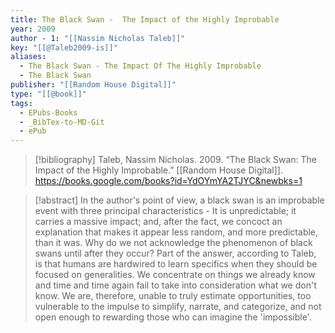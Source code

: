 ```yaml
---
title: The Black Swan -  The Impact of the Highly Improbable
year: 2009
author - 1: "[[Nassim Nicholas Taleb]]"
key: "[[@Taleb2009-is]]"
aliases:
  - The Black Swan - The Impact Of The Highly Improbable
  - The Black Swan
publisher: "[[Random House Digital]]"
type: "[[@book]]"
tags:
  - EPubs-Books
  - _BibTex-to-MD-Git
  - ePub
---
```


> [!bibliography]
> Taleb, Nassim Nicholas. 2009. “The Black Swan: The Impact of the Highly Improbable.” [[Random House Digital]]. https://books.google.com/books?id=YdOYmYA2TJYC&newbks=1

> [!abstract]
> In the author's point of view, a black swan is an improbable event with three principal characteristics - It is unpredictable; it carries a massive impact; and, after the fact, we concoct an explanation that makes it appear less random, and more predictable, than it was. Why do we not acknowledge the phenomenon of black swans until after they occur? Part of the answer, according to Taleb, is that humans are hardwired to learn specifics when they should be focused on generalities. We concentrate on things we already know and time and time again fail to take into consideration what we don't know. We are, therefore, unable to truly estimate opportunities, too vulnerable to the impulse to simplify, narrate, and categorize, and not open enough to rewarding those who can imagine the 'impossible'.